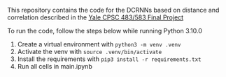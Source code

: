 This repository contains the code for the DCRNNs based on distance and correlation described in the [Yale CPSC 483/583 Final Project](/Yale_CPSC_483_583__Deep_Learning_on_Graph_Structured_Data__Fall_2024_.pdf)

To run the code, follow the steps below while running Python 3.10.0
1. Create a virtual environment with `python3 -m venv .venv`
2. Activate the venv with `source .venv/bin/activate`
3. Install the requirements with `pip3 install -r requirements.txt`
4. Run all cells in main.ipynb